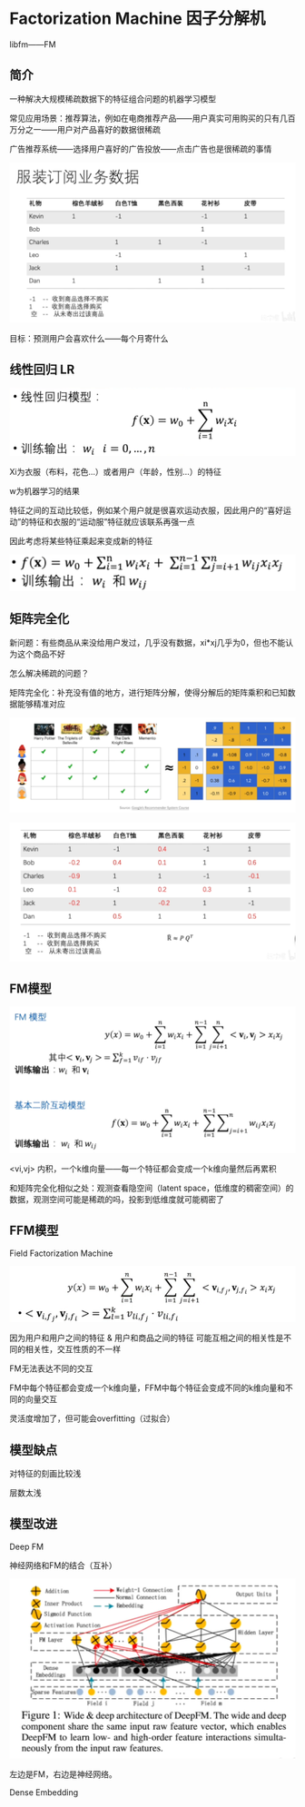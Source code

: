 # Factorization Machine 因子分解机

libfm——FM

## 简介

 一种解决大规模稀疏数据下的特征组合问题的机器学习模型

常见应用场景：推荐算法，例如在电商推荐产品——用户真实可用购买的只有几百万分之一——用户对产品喜好的数据很稀疏

广告推荐系统——选择用户喜好的广告投放——点击广告也是很稀疏的事情

![image-20210918093819853](FM.assets/image-20210918093819853.png)

目标：预测用户会喜欢什么——每个月寄什么



## 线性回归 LR

![image-20210918094152432](FM.assets/image-20210918094152432.png)

Xi为衣服（布料，花色...）或者用户（年龄，性别...）的特征

w为机器学习的结果

特征之间的互动比较低，例如某个用户就是很喜欢运动衣服，因此用户的“喜好运动”的特征和衣服的“运动服”特征就应该联系再强一点

因此考虑将某些特征乘起来变成新的特征

![image-20210918094650562](FM.assets/image-20210918094650562.png)



## 矩阵完全化

新问题：有些商品从来没给用户发过，几乎没有数据，xi*xj几乎为0，但也不能认为这个商品不好

怎么解决稀疏的问题？

矩阵完全化：补充没有值的地方，进行矩阵分解，使得分解后的矩阵乘积和已知数据能够精准对应

 ![image-20210918095744754](FM.assets/image-20210918095744754.png)



![image-20210918095904501](FM.assets/image-20210918095904501.png)





## FM模型

![image-20210918100335022](FM.assets/image-20210918100335022.png)

<vi,vj> 内积，一个k维向量——每一个特征都会变成一个k维向量然后再累积

和矩阵完全化相似之处：观测查看隐空间（latent space，低维度的稠密空间）的数据，观测空间可能是稀疏的吗，投影到低维度就可能稠密了

 



## FFM模型

Field  Factorization  Machine

![image-20210918101247805](FM.assets/image-20210918101247805.png)

因为用户和用户之间的特征 & 用户和商品之间的特征 可能互相之间的相关性是不同的相关性，交互性质的不一样

FM无法表达不同的交互

FM中每个特征都会变成一个k维向量，FFM中每个特征会变成不同的k维向量和不同的向量交互

灵活度增加了，但可能会overfitting（过拟合）



## 模型缺点

对特征的刻画比较浅

层数太浅



## 模型改进

Deep FM

神经网络和FM的结合（互补）

![image-20210918111409653](FM.assets/image-20210918111409653.png)

左边是FM，右边是神经网络。

Dense Embedding 











